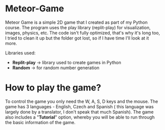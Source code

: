 # Meteor-Game
Meteor Game is a simple 2D game that I created as part of my Python course. The program uses the play library (replit-play) for visualization, images, physics, etc. The code isn't fully optimized, that's why it's long too, I tried to clean it up but the folder got lost, so if I have time I'll look at it more.

Libraries used:

+ **Replit-play** -> library used to create games in Python
+ **Random** -> for random number generation

# How to play the game?

To control the game you only need the W, A, S, D keys and the mouse. The game has 3 languages - English, Czech and Spanish ( this language was largely done by a translator, I don't speak that much Spanish). The game also includes a "**Tutorial**" option, whereby you will be able to run through the basic information of the game.
